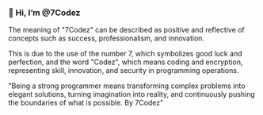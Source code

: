 ### 👋 Hi, I’m @7Codez

The meaning of "7Codez" can be described as positive and reflective of concepts such as success, professionalism, and innovation.

This is due to the use of the number 7, which symbolizes good luck and perfection, and the word "Codez", which means coding and encryption, representing skill, innovation, and security in programming operations.


"Being a strong programmer means transforming complex problems into elegant solutions, turning imagination into reality, and continuously pushing the boundaries of what is possible. By 7Codez"
